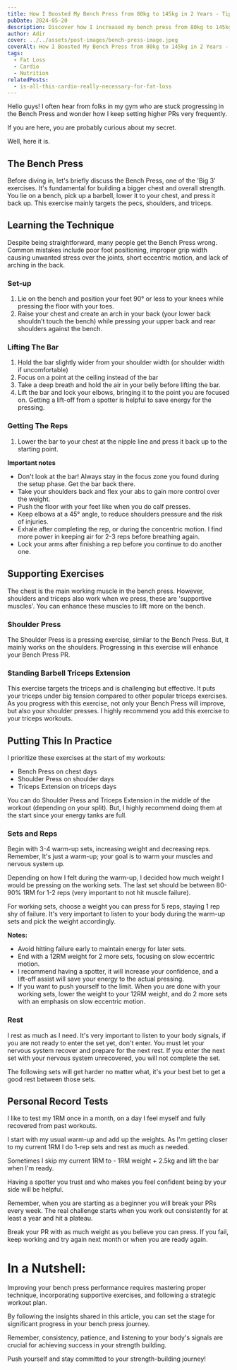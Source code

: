 ```yaml
---
title: How I Boosted My Bench Press from 80kg to 145kg in 2 Years - Tips to Help You Do the Same
pubDate: 2024-05-20
description: Discover how I increased my bench press from 80kg to 145kg in 2 years with effective techniques, supportive exercises, and strategic workout plans that can help you achieve similar results.
author: Adir
cover: ../../assets/post-images/bench-press-image.jpeg
coverAlt: How I Boosted My Bench Press from 80kg to 145kg in 2 Years - Tips to Help You Do the Same
tags:
  - Fat Loss
  - Cardio
  - Nutrition
relatedPosts:
  - is-all-this-cardio-really-necessary-for-fat-loss
---
```


Hello guys! I often hear from folks in my gym who are stuck progressing in the Bench Press and wonder how I keep setting higher PRs very frequently.

If you are here, you are probably curious about my secret.

Well, here it is.

## The Bench Press

Before diving in, let's briefly discuss the Bench Press, one of the 'Big 3' exercises. It's fundamental for building a bigger chest and overall strength. You lie on a bench, pick up a barbell, lower it to your chest, and press it back up. This exercise mainly targets the pecs, shoulders, and triceps.

## Learning the Technique

Despite being straightforward, many people get the Bench Press wrong. Common mistakes include poor foot positioning, improper grip width causing unwanted stress over the joints, short eccentric motion, and lack of arching in the back.

### Set-up

1. Lie on the bench and position your feet 90° or less to your knees while pressing the floor with your toes.
2. Raise your chest and create an arch in your back (your lower back shouldn’t touch the bench) while pressing your upper back and rear shoulders against the bench.

### Lifting The Bar

1. Hold the bar slightly wider from your shoulder width (or shoulder width if uncomfortable)
2. Focus on a point at the ceiling instead of the bar
3. Take a deep breath and hold the air in your belly before lifting the bar.
4. Lift the bar and lock your elbows, bringing it to the point you are focused on. Getting a lift-off from a spotter is helpful to save energy for the pressing.

### Getting The Reps

1. Lower the bar to your chest at the nipple line and press it back up to the starting point.

**Important notes**

- Don't look at the bar! Always stay in the focus zone you found during the setup phase. Get the bar back there.
- Take your shoulders back and flex your abs to gain more control over the weight.
- Push the floor with your feet like when you do calf presses.
- Keep elbows at a 45° angle, to reduce shoulders pressure and the risk of injuries.
- Exhale after completing the rep, or during the concentric motion. I find more power in keeping air for 2-3 reps before breathing again.
- Lock your arms after finishing a rep before you continue to do another one.

## Supporting Exercises

The chest is the main working muscle in the bench press. However, shoulders and triceps also work when we press, these are 'supportive muscles'. You can enhance these muscles to lift more on the bench.

### Shoulder Press

The Shoulder Press is a pressing exercise, similar to the Bench Press. But, it mainly works on the shoulders. Progressing in this exercise will enhance your Bench Press PR.

### Standing Barbell Triceps Extension

This exercise targets the triceps and is challenging but effective. It puts your triceps under big tension compared to other popular triceps exercises. As you progress with this exercise, not only your Bench Press will improve, but also your shoulder presses. I highly recommend you add this exercise to your triceps workouts.

## Putting This In Practice

I prioritize these exercises at the start of my workouts:

- Bench Press on chest days
- Shoulder Press on shoulder days
- Triceps Extension on triceps days

You can do Shoulder Press and Triceps Extension in the middle of the workout (depending on your split). But, I highly recommend doing them at the start since your energy tanks are full.

### Sets and Reps

Begin with 3-4 warm-up sets, increasing weight and decreasing reps. Remember, It's just a warm-up; your goal is to warm your muscles and nervous system up.

Depending on how I felt during the warm-up, I decided how much weight I would be pressing on the working sets. The last set should be between 80-90% 1RM for 1-2 reps (very important to not hit muscle failure).

For working sets, choose a weight you can press for 5 reps, staying 1 rep shy of failure. It's very important to listen to your body during the warm-up sets and pick the weight accordingly.

**Notes:**

- Avoid hitting failure early to maintain energy for later sets.
- End with a 12RM weight for 2 more sets, focusing on slow eccentric motion.
- I recommend having a spotter, it will increase your confidence, and a lift-off assist will save your energy to the actual pressing.
- If you want to push yourself to the limit. When you are done with your working sets, lower the weight to your 12RM weight, and do 2 more sets with an emphasis on slow eccentric motion.

### Rest

I rest as much as I need. It's very important to listen to your body signals, if you are not ready to enter the set yet, don't enter. You must let your nervous system recover and prepare for the next rest. If you enter the next set with your nervous system unrecovered, you will not complete the set.

The following sets will get harder no matter what, it's your best bet to get a good rest between those sets.

## Personal Record Tests

I like to test my 1RM once in a month, on a day I feel myself and fully recovered from past workouts.

I start with my usual warm-up and add up the weights. As I'm getting closer to my current 1RM I do 1-rep sets and rest as much as needed.

Sometimes I skip my current 1RM to - 1RM weight + 2.5kg and lift the bar when I'm ready.

Having a spotter you trust and who makes you feel confident being by your side will be helpful.

Remember, when you are starting as a beginner you will break your PRs every week. The real challenge starts when you work out consistently for at least a year and hit a plateau.

Break your PR with as much weight as you believe you can press. If you fail, keep working and try again next month or when you are ready again.

# In a Nutshell:

Improving your bench press performance requires mastering proper technique, incorporating supportive exercises, and following a strategic workout plan.

By following the insights shared in this article, you can set the stage for significant progress in your bench press journey.

Remember, consistency, patience, and listening to your body's signals are crucial for achieving success in your strength building.

Push yourself and stay committed to your strength-building journey!
